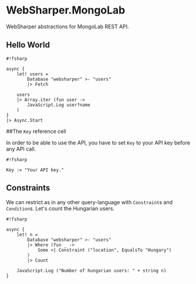 # WebSharper.MongoLab

WebSharper abstractions for MongoLab REST API.

## Hello World

```
#!fsharp

async {
    let! users =
        Database "websharper" >- "users"
        |> Fetch

    users
    |> Array.iter (fun user ->
        JavaScript.Log user?name
    )
}
|> Async.Start
```

##The ``Key`` reference cell

In order to be able to use the API, you have to set ``Key`` to your API key before any API call.

```
#!fsharp

Key := "Your API key."
```

## Constraints

We can restrict as in any other query-language with ``Constraint``s and ``Condition``s. Let's count the Hungarian users.

```
#!fsharp

async {
    let! n =
        Database "websharper" >- "users"
        |> Where (fun _ ->
            Some <| Constraint ("location", EqualsTo "Hungary")
        )
        |> Count

    JavaScript.Log ("Number of hungarian users: " + string n)
}
```